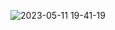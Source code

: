 

![2023-05-11 19-41-19](https://github.com/vast1337x/hacker-animation/assets/114198896/37f60a1b-4626-4dac-8adf-823bda26e5e6)
